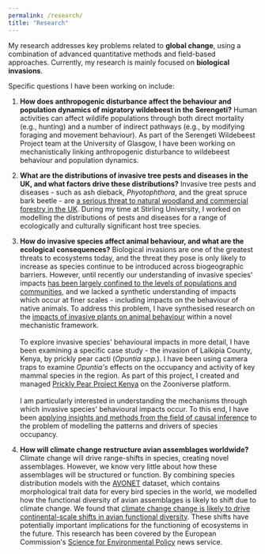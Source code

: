 ```yaml
---
permalink: /research/
title: "Research"
---
```


My research addresses key problems related to **global change**, using a combination of advanced quantitative methods and field-based approaches. Currently, my research is mainly focused on **biological invasions**.

Specific questions I have been working on include:

1. **How does anthropogenic disturbance affect the behaviour and population dynamics of migratory wildebeest in the Serengeti?** Human activities can affect wildlife populations through both direct mortality (e.g., hunting) and a number of indirect pathways (e.g., by modifying foraging and movement behaviour). As part of the Serengeti Wildebeest Project team at the University of Glasgow, I have been working on mechanistically linking anthropogenic disturbance to wildebeest behaviour and population dynamics. 

2. **What are the distributions of invasive tree pests and diseases in the UK, and what factors drive these distributions?** Invasive tree pests and diseases - such as ash dieback, *Phyotophthora*, and the great spruce bark beetle - are [a serious threat to natural woodland and commercial forestry in the UK](https://post.parliament.uk/research-briefings/post-pn-394/). During my time at Stirling University, I worked on modelling the distributions of pests and diseases for a range of ecologically and culturally significant host tree species. 

3. **How do invasive species affect animal behaviour, and what are the ecological consequences?** Biological invasions are one of the greatest threats to ecosystems today, and the threat they pose is only likely to increase as species continue to be introduced across biogeographic barriers. However, until recently our understanding of invasive species' impacts [has been largely confined to the levels of populations and communities](https://link.springer.com/article/10.1007/s10530-020-02200-0), and we lacked a synthetic understanding of impacts which occur at finer scales - including impacts on the behaviour of native animals. To address this problem, I have synthesised research on the [impacts of invasive plants on animal behaviour](https://onlinelibrary.wiley.com/doi/full/10.1111/ele.13687) within a novel mechanistic framework. <br /><br />
To explore invasive species' behavioural impacts in more detail, I have been examining a specific case study - the invasion of Laikipia County, Kenya, by prickly pear cacti (*Opuntia spp.*). I have been using camera traps to examine *Opuntia's* effects on the occupancy and activity of key mammal species in the region. As part of this project, I created and managed [Prickly Pear Project Kenya](https://www.zooniverse.org/projects/peter-dot-stewart/prickly-pear-project-kenya) on the Zooniverse platform. <br /><br />
I am particularly interested in understanding the mechanisms through which invasive species' behavioural impacts occur. To this end, I have been [applying insights and methods from the field of causal inference](https://esajournals.onlinelibrary.wiley.com/doi/full/10.1002/ecy.3942) to the problem of modelling the patterns and drivers of species occupancy.
  
4. **How will climate change restructure avian assemblages worldwide?** Climate change will drive range-shifts in species, creating novel assemblages. However, we know very little about how these assemblages will be structured or function. By combining species distribution models with the [AVONET](https://onlinelibrary.wiley.com/doi/full/10.1111/ele.13898) dataset, which contains morphological trait data for every bird species in the world, we modelled how the functional diversity of avian assemblages is likely to shift due to climate change. We found that [climate change change is likely to drive continental-scale shifts in avian functional diversity](https://onlinelibrary.wiley.com/doi/10.1111/ele.13830). These shifts have potentially important implications for the functioning of ecosystems in the future. This research has been covered by the European Commission's [Science for Environmental Policy](https://environment.ec.europa.eu/news/shifts-distribution-bird-species-due-climate-change-may-compromise-ecosystem-services-2022-10-12_en) news service.
